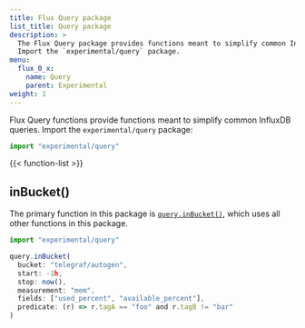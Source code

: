 ```yaml
---
title: Flux Query package
list_title: Query package
description: >
  The Flux Query package provides functions meant to simplify common InfluxDB queries.
  Import the `experimental/query` package.
menu:
  flux_0_x:
    name: Query
    parent: Experimental
weight: 1
---
```


Flux Query functions provide functions meant to simplify common InfluxDB queries.
Import the `experimental/query` package:

```js
import "experimental/query"
```

{{< function-list >}}

## inBucket()
The primary function in this package is [`query.inBucket()`](/flux/v0.x/stdlib/experimental/query/inbucket/),
which uses all other functions in this package.

```js
import "experimental/query"

query.inBucket(
  bucket: "telegraf/autogen",
  start: -1h,
  stop: now(),
  measurement: "mem",
  fields: ["used_percent", "available_percent"],
  predicate: (r) => r.tagA == "foo" and r.tagB != "bar"
)
```
